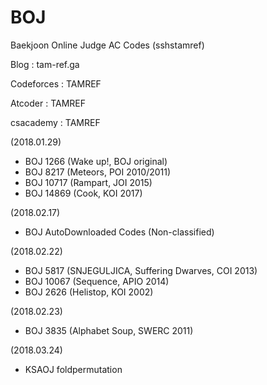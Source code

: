 # BOJ
Baekjoon Online Judge AC Codes (sshstamref)

Blog : tam-ref.ga

Codeforces : TAMREF

Atcoder : TAMREF

csacademy : TAMREF


(2018.01.29)
+ BOJ 1266 (Wake up!, BOJ original)
+ BOJ 8217 (Meteors, POI 2010/2011)
+ BOJ 10717 (Rampart, JOI 2015)
+ BOJ 14869 (Cook, KOI 2017)

(2018.02.17)
+ BOJ AutoDownloaded Codes (Non-classified)

(2018.02.22)
+ BOJ 5817 (SNJEGULJICA, Suffering Dwarves, COI 2013)
+ BOJ 10067 (Sequence, APIO 2014)
+ BOJ 2626 (Helistop, KOI 2002)

(2018.02.23)
+ BOJ 3835 (Alphabet Soup, SWERC 2011)

(2018.03.24)
+ KSAOJ foldpermutation
